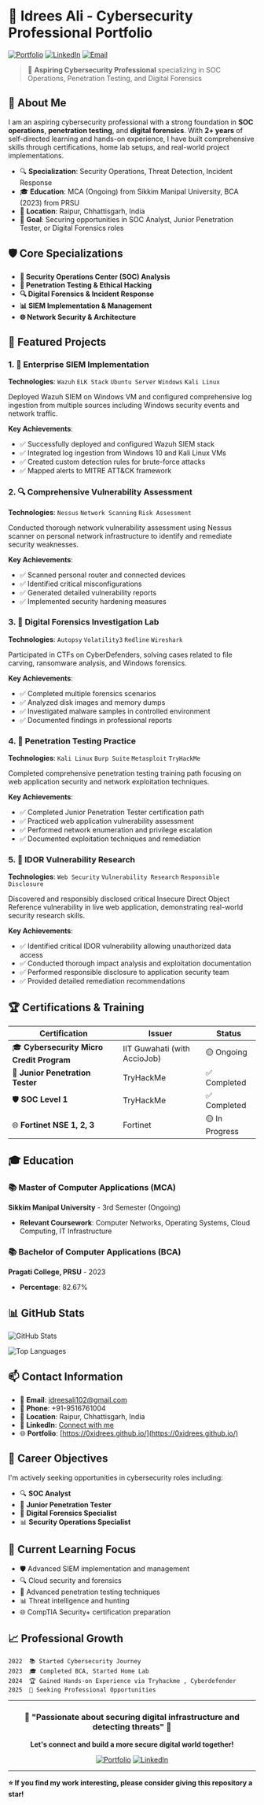 # 🔐 Idrees Ali - Cybersecurity Professional Portfolio

[![Portfolio](https://img.shields.io/badge/Portfolio-Live-brightgreen?style=for-the-badge&logo=github)](https://0xidrees.github.io/)
[![LinkedIn](https://img.shields.io/badge/LinkedIn-Connect-blue?style=for-the-badge&logo=linkedin)](https://www.linkedin.com/in/idrees-ali-b2b6932a3/)
[![Email](https://img.shields.io/badge/Email-Contact-red?style=for-the-badge&logo=gmail)](mailto:idreesali102@gmail.com)

> 🎯 **Aspiring Cybersecurity Professional** specializing in SOC Operations, Penetration Testing, and Digital Forensics

## 🌟 About Me

I am an aspiring cybersecurity professional with a strong foundation in **SOC operations**, **penetration testing**, and **digital forensics**. With **2+ years** of self-directed learning and hands-on experience, I have built comprehensive skills through certifications, home lab setups, and real-world project implementations.

- 🔍 **Specialization**: Security Operations, Threat Detection, Incident Response
- 🎓 **Education**: MCA (Ongoing) from Sikkim Manipal University, BCA (2023) from PRSU
- 📍 **Location**: Raipur, Chhattisgarh, India
- 🚀 **Goal**: Securing opportunities in SOC Analyst, Junior Penetration Tester, or Digital Forensics roles

## 🛡️ Core Specializations

- **🏢 Security Operations Center (SOC) Analysis**
- **🔐 Penetration Testing & Ethical Hacking**
- **🔍 Digital Forensics & Incident Response**
- **📊 SIEM Implementation & Management**
- **🌐 Network Security & Architecture**


## 🚀 Featured Projects

### 1. 🏢 Enterprise SIEM Implementation
**Technologies**: `Wazuh` `ELK Stack` `Ubuntu Server` `Windows` `Kali Linux`

Deployed Wazuh SIEM on Windows VM and configured comprehensive log ingestion from multiple sources including Windows security events and network traffic.

**Key Achievements**:
- ✅ Successfully deployed and configured Wazuh SIEM stack
- ✅ Integrated log ingestion from Windows 10 and Kali Linux VMs
- ✅ Created custom detection rules for brute-force attacks
- ✅ Mapped alerts to MITRE ATT&CK framework

### 2. 🔍 Comprehensive Vulnerability Assessment
**Technologies**: `Nessus` `Network Scanning` `Risk Assessment`

Conducted thorough network vulnerability assessment using Nessus scanner on personal network infrastructure to identify and remediate security weaknesses.

**Key Achievements**:
- ✅ Scanned personal router and connected devices
- ✅ Identified critical misconfigurations
- ✅ Generated detailed vulnerability reports
- ✅ Implemented security hardening measures

### 3. 🔬 Digital Forensics Investigation Lab
**Technologies**: `Autopsy` `Volatility3` `Redline` `Wireshark`

Participated in CTFs on CyberDefenders, solving cases related to file carving, ransomware analysis, and Windows forensics.

**Key Achievements**:
- ✅ Completed multiple forensics scenarios
- ✅ Analyzed disk images and memory dumps
- ✅ Investigated malware samples in controlled environment
- ✅ Documented findings in professional reports

### 4. 🔐 Penetration Testing Practice
**Technologies**: `Kali Linux` `Burp Suite` `Metasploit` `TryHackMe`

Completed comprehensive penetration testing training path focusing on web application security and network exploitation techniques.

**Key Achievements**:
- ✅ Completed Junior Penetration Tester certification path
- ✅ Practiced web application vulnerability assessment
- ✅ Performed network enumeration and privilege escalation
- ✅ Documented exploitation techniques and remediation

### 5. 🐛 IDOR Vulnerability Research
**Technologies**: `Web Security` `Vulnerability Research` `Responsible Disclosure`

Discovered and responsibly disclosed critical Insecure Direct Object Reference vulnerability in live web application, demonstrating real-world security research skills.

**Key Achievements**:
- ✅ Identified critical IDOR vulnerability allowing unauthorized data access
- ✅ Conducted thorough impact analysis and exploitation documentation
- ✅ Performed responsible disclosure to application security team
- ✅ Provided detailed remediation recommendations

## 🏆 Certifications & Training

| Certification | Issuer | Status |
|---------------|--------|---------|
| 🎓 **Cybersecurity Micro Credit Program** | IIT Guwahati (with AccioJob) | 🟡 Ongoing |
| 🔐 **Junior Penetration Tester** | TryHackMe | ✅ Completed |
| 🛡️ **SOC Level 1** | TryHackMe | ✅ Completed |
| 🌐 **Fortinet NSE 1, 2, 3** | Fortinet | 🟡 In Progress |

## 🎓 Education

### 📚 Master of Computer Applications (MCA)
**Sikkim Manipal University** - 3rd Semester (Ongoing)
- **Relevant Coursework**: Computer Networks, Operating Systems, Cloud Computing, IT Infrastructure

### 📚 Bachelor of Computer Applications (BCA)
**Pragati College, PRSU** - 2023
- **Percentage**: 82.67%

## 📊 GitHub Stats

![GitHub Stats](https://github-readme-stats.vercel.app/api?username=0xidrees&show_icons=true&theme=dark&bg_color=0a0a0a&title_color=00d4ff&text_color=ffffff&icon_color=00ff88)

![Top Languages](https://github-readme-stats.vercel.app/api/top-langs/?username=0xidrees&layout=compact&theme=dark&bg_color=0a0a0a&title_color=00d4ff&text_color=ffffff)

## 📫 Contact Information

- 📧 **Email**: [idreesali102@gmail.com](mailto:idreesali102@gmail.com)
- 📱 **Phone**: +91-9516761004
- 📍 **Location**: Raipur, Chhattisgarh, India
- 💼 **LinkedIn**: [Connect with me](https://www.linkedin.com/in/idrees-ali-b2b6932a3/)
- 🌐 **Portfolio**: [https://0xidrees.github.io/](https://0xidrees.github.io/)

## 🎯 Career Objectives

I'm actively seeking opportunities in cybersecurity roles including:
- 🔍 **SOC Analyst**
- 🔐 **Junior Penetration Tester**
- 🔬 **Digital Forensics Specialist**
- 📊 **Security Operations Specialist**

## 🔮 Current Learning Focus

- 🛡️ Advanced SIEM implementation and management
- 🔍 Cloud security and forensics
- 🔐 Advanced penetration testing techniques
- 📊 Threat intelligence and hunting
- 🌐 CompTIA Security+ certification preparation

## 📈 Professional Growth

```
2022  📚 Started Cybersecurity Journey
2023  🎓 Completed BCA, Started Home Lab
2024  🏆 Gained Hands-on Experience via Tryhackme , Cyberdefender 
2025  🚀 Seeking Professional Opportunities
```

---

<div align="center">

### 🌟 "Passionate about securing digital infrastructure and detecting threats" 🌟

**Let's connect and build a more secure digital world together!**

[![Portfolio](https://img.shields.io/badge/🌐-Visit_Portfolio-00d4ff?style=for-the-badge)](https://0xidrees.github.io/)
[![LinkedIn](https://img.shields.io/badge/💼-Connect_on_LinkedIn-0077B5?style=for-the-badge)](https://www.linkedin.com/in/idrees-ali-b2b6932a3/)

</div>

---

**⭐ If you find my work interesting, please consider giving this repository a star!**
